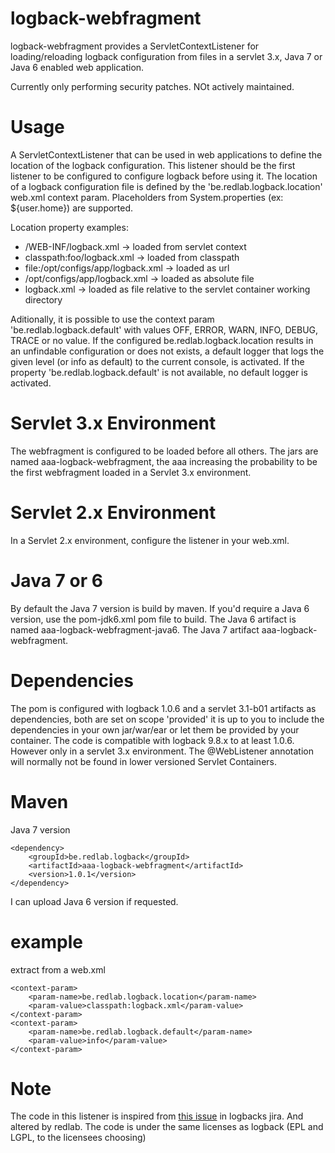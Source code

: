 logback-webfragment
===================
logback-webfragment provides a ServletContextListener for loading/reloading logback configuration from files in a servlet 3.x, Java 7 or Java 6 enabled web application.

Currently only performing security patches. NOt actively maintained. 

Usage
===================
A ServletContextListener that can be used in web applications to define the location of the logback configuration.
This listener should be the first listener to be configured to configure logback before using it.
The location of a logback configuration file is defined by the 'be.redlab.logback.location' web.xml context param. Placeholders from System.properties (ex: ${user.home}) are supported.

Location property examples:
 * /WEB-INF/logback.xml -> loaded from servlet context
 * classpath:foo/logback.xml -> loaded from classpath
 * file:/opt/configs/app/logback.xml -> loaded as url
 * /opt/configs/app/logback.xml -> loaded as absolute file
 * logback.xml -> loaded as file relative to the servlet container working directory

Aditionally, it is possible to use the context param 'be.redlab.logback.default' with values OFF, ERROR, WARN, INFO, DEBUG, TRACE or no value. If the configured be.redlab.logback.location results in an unfindable configuration or does not exists, a default logger that logs the given level (or info as default) to the current console, is activated. If the property 'be.redlab.logback.default' is not available, no default logger is activated.

Servlet 3.x Environment
======================
The webfragment is configured to be loaded before all others. The jars are named aaa-logback-webfragment, the aaa increasing the probability to be the first webfragment loaded in a Servlet 3.x environment.

Servlet 2.x Environment
======================
In a Servlet 2.x environment, configure the listener in your web.xml.

Java 7 or 6
======================
By default the Java 7 version is build by maven. If you'd require a Java 6 version, use the pom-jdk6.xml pom file to build. The Java 6 artifact is named aaa-logback-webfragment-java6. The Java 7 artifact aaa-logback-webfragment.

Dependencies
======================
The pom is configured with logback 1.0.6 and a servlet 3.1-b01 artifacts as dependencies, both are set on scope 'provided' it is up to you to include the dependencies in your own jar/war/ear or let them be provided by your container. The code is compatible with logback 9.8.x to at least 1.0.6. However only in a servlet 3.x environment. The @WebListener annotation will normally not be found in lower versioned Servlet Containers.

Maven
======================
Java 7 version

	<dependency>
	    <groupId>be.redlab.logback</groupId>
	    <artifactId>aaa-logback-webfragment</artifactId>
	    <version>1.0.1</version>
	</dependency>
I can upload Java 6 version if requested.


example
=====================
extract from a web.xml

	<context-param>
		<param-name>be.redlab.logback.location</param-name>
		<param-value>classpath:logback.xml</param-value>
	</context-param>
	<context-param>
		<param-name>be.redlab.logback.default</param-name>
		<param-value>info</param-value>
	</context-param>

Note
===================
The code in this listener is inspired from <a href="http://jira.qos.ch/browse/LOGBACK-557">this issue</a> in logbacks jira. And altered by redlab. The code is under the same licenses as logback (EPL and LGPL, to the licensees choosing)
